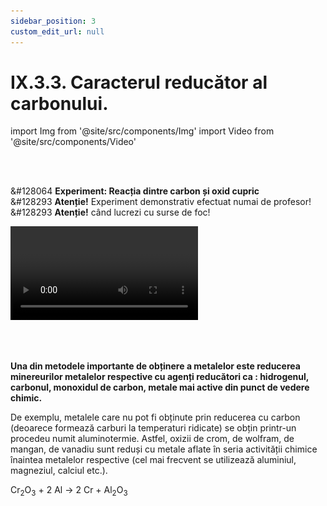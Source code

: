 ```yaml
---
sidebar_position: 3
custom_edit_url: null
---
```


# IX.3.3. Caracterul reducător al carbonului.





import Img from '@site/src/components/Img'
import Video from '@site/src/components/Video'





<br></br>

<div class="alert alert--success" role="alert">

&#128064 **Experiment: Reacția dintre carbon și oxid cupric**   
&#128293 **Atenție!** Experiment demonstrativ efectuat numai de profesor!    
&#128293 **Atenție!** când lucrezi cu surse de foc!


<Video src="https://www.youtube.com/embed/k_ocC3YJgjc" lazy={false} />


**Materiale necesare:**   
Eprubetă, oxid de cupru II, pulbere de cărbune, clește de lemn, chibrit, spirtieră, spatulă.


**Descrierea experimentului:**   
- Pune în eprubetă puțină pulbere neagră de oxid de cupru II și de pulbere neagră de cărbune.
- Cu un clește de lemn ține eprubeta în flacăra spirtierei, rotind-o continuu.
- Vino cu un băț de chibrit aprins deasupra eprubetei. Reacție necesită încălzire îndelungată până se reduce cuprul din oxid la cupru metalic. 
- Ce observi ?
  > Oxidul de cupru II reacționează la cald cu carbonul, iar gazul rezultat stinge flacăra chibritului.



**Concluzia experimentului:**   
**Oxidul de cupru II – CuO, reacționează la cald cu carbonul, cu formare de cupru metalic (roșiatic) și dioxid de carbon – CO<sub>2</sub> (stinge flacăra). Această reacție servește la obținerea metalelor din oxizii lor naturali, în metalurgie**





<Img className="img-responsive4" src="chimie/clasa9/capitolul9/IX-3-3-caracterul-reducator-al-carbonului-poza1-experiment-ecuatiile-reactiilor-chimice.png" width="1000" height="334" lazy={false} />





</div>








<br></br>


<div class="alert alert--warning" role="alert">

**Una din metodele importante de obținere a metalelor este reducerea minereurilor metalelor respective cu agenți reducători ca : hidrogenul, carbonul, monoxidul de carbon, metale mai active din punct de vedere chimic.**


De exemplu, metalele care nu pot fi obținute prin reducerea cu carbon (deoarece formează carburi la temperaturi ridicate) se obțin printr-un procedeu numit aluminotermie. Astfel, oxizii de crom, de wolfram, de mangan, de vanadiu sunt reduși cu metale aflate în seria activității chimice înaintea metalelor respective (cel mai frecvent se utilizează aluminiul, magneziul, calciul etc.).

Cr<sub>2</sub>O<sub>3</sub> + 2 Al → 2 Cr + Al<sub>2</sub>O<sub>3</sub>  






</div>